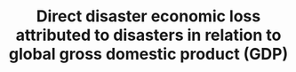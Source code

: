 ---
actual_indicator_available: Disaster losses as a percentage of GDP
actual_indicator_available_description: Disaster losses consists of damage to fixed.
comments_and_limitations: The threshold for determining whether any single event is
  treated as a disaster is if either the associated property losses or the insurance
  payouts exceed 0.1 percent of U.S. GDP
computation_units: 'Disaster losses: Billions of US dollars'
data_non_statistical: false
date_metadata_updated: '2017-10-20'
date_of_national_source_publication: 8/2017
goal_meta_link: http://unstats.un.org/sdgs/files/metadata-compilation/Metadata-Goal-1.pdf
graph: bar
graph_title: Disaster losses as a percentage of GDP
graph_type: line
has_metadata: true
indicator: 1.5.2
indicator_definition: "From UNISDR: Definition: Direct economic loss: Direct loss\
  \ is nearly equivalent to physical damage. The monetary value of total or partial\
  \ destruction of physical assets existing in the affected area. Examples include\
  \ loss to physical assets such as damaged housings, factories and infrastructure.\
  \ Direct losses usually happen during the event or within the first few hours after\
  \ the event and are often assessed soon after the event to estimate recovery cost\
  \ and claim insurance payments. These are tangible and relatively easy to measure.\
  \ Direct Economic loss in this indicator framework consists of agriculture loss,\
  \ damage to industrial and commercial facilities, damage to housings and critical\
  \ infrastructures. \tWe limit the economic loss into direct economic loss, excluding\
  \ indirect loss (e.g. loss due to interrupted production) and macro-economic loss.\
  \ The reason is that there is not yet universally standardized methodology to measure\
  \ indirect and macro-economic loss while direct loss data monitoring is relatively\
  \ simpler and more standardized. Global gross domestic product: Summation of GDP\
  \ of Countries. GDP definition according to the World Bank. Hazardous event: The\
  \ occurrence of a natural or human-induced phenomenon in a particular place during\
  \ a particular period of time due to the existence of a hazard. Hazard: A potentially\
  \ damaging physical event, phenomenon or human activity that may cause the loss\
  \ of life or injury, property damage, social and economic disruption or environmental\
  \ degradation. UNISDR recommends setting NO threshold for recording hazardous event\
  \ in order to monitor all hazardous events. Small-scale but frequent hazardous events\
  \ that are not registered in international disaster loss databases account for an\
  \ important share of damages and losses when they are combined, and often go unnoticed\
  \ by the national and international community. These events, when accumulated, are\
  \ often a source of poverty in developing countries but can be effectively addressed\
  \ by well-designed policies. The scope of the Sendai Framework for Disaster Risk\
  \ Reduction 2015-2030 is \"the risk of small-scale and large-scale, frequent and\
  \ infrequent, sudden and slow-onset disasters, caused by natural or man-made hazards\
  \ as well as relate environmental, technological and biological hazards and risks\"\
  . Regarding the inclusion of biological and environmental hazards in natural hazards\
  \ category and whether and how to integrate man-made hazards, UNISDR will discuss\
  \ the issue with WHO and other organizations (for example, WHO would be in a better\
  \ position in terms of data, knowledge and relationship with Member States and other\
  \ stakeholders to monitor biological events including epidemics. However, we generally\
  \ do not expect biological disasters will cause physical damages to facilities.\
  \ ). \tNote: Terminology will be discussed and finalized in the Open-ended Intergovernmental\
  \ Working Group for Sendai Framework for Disaster Risk Reduction."
indicator_name: Direct disaster economic loss attributed to disasters in relation
  to global gross domestic product (GDP)
indicator_sort_order: 01-05-02
indicator_variable: dsast_loss_pct_global_gdp
layout: indicator
method_of_computation: The original national disaster loss databases usually register
  physical damage value (housing unit loss, infrastructure loss etc.). Need conversion
  from physical value to monetary value according to the UNISDR methodology. After
  converted, divide global direct economic loss by global GDP (inflation adjusted,
  constant USD) calculated from World Bank Development Indicators.
national_geographical_coverage: United States
periodicity: Annual
permalink: /1-5-2/
published: true
rationale_interpretation: "Cities around the world, as well as rural populations,\
  \ witness growing disaster risks. Impacts of climate change on sustainable development\
  \ are observed through both slow-onset events (e.g. sea level rise, increasing temperatures,\
  \ ocean acidification, glacial retreat and related impacts, salinization, land and\
  \ forest degradation, loss of biodiversity and desertification) and extreme weather\
  \ events. The economic loss indicator would track loss to agricultural, industrial\
  \ and commercial sectors and damage to housing and critical infrastructure. \nCities\
  \ are some of the most vulnerable areas to natural disasters. Unplanned urban development\
  \ (e.g. informal settlements, overcrowding, inadequate infrastructures) exacerbates\
  \ urban vulnerability to climate change impacts and hydro-meteorological and geological\
  \ hazards. Over half of all coastal areas are urbanized and 21 of the world's 33\
  \ mega cities lie in coastal flood zones. SIDS and coastal regions are particularly\
  \ affected by sea level rise, coastal flooding and erosion, and extreme events (e.g.\
  \ tsunamis and storm surges) due to undermining natural protective barriers, low\
  \ levels of development combined with rapid population growth in low lying coastal\
  \ areas and inadequate capacity to adapt. Poor urban populations must often resort\
  \ to unsustainable coping strategies and mechanisms. \nLarge numbers of people remain\
  \ perilously close to falling into poverty, experiencing shocks that they are unable\
  \ to cope with. For the poor, a shock of even a relatively short duration can have\
  \ long term consequences. Several dimensions of poverty are closely related to environment,\
  \ which is often affected by natural disasters. The poverty reduction agenda could\
  \ include well-designed social protection scheme to help protecting the poor against\
  \ sudden shocks and the development of capacities to better predict and prepare\
  \ for such shocks. Better management of natural resources can themselves strengthen\
  \ the resilience of the poor, by both reducing the likelihood of natural hazardous\
  \ events and offering resources to help cope with them. \nThe environment for food\
  \ production is increasingly challenging, particularly for smallholders, due to\
  \ environmental and climate-related factors. Similar to extreme income poverty,\
  \ food insecurity continues to be predominantly concentrated in rural areas of developing\
  \ countries, and disproportionately affects poor farmers, agricultural workers,\
  \ pastoralists and rural communities. Common conditions for protracted crisis situations\
  \ include frequent or continued exposure to shocks that undermine livelihoods, food\
  \ and market systems. Special consideration needs to be given to population living\
  \ in areas prone to environmental and natural disaster shocks. \nBiodiversity provides\
  \ ecosystem resilience and contributes to the ability to respond to unpredictable\
  \ global changes and natural disasters. Healthy ecosystems act as buffers against\
  \ natural hazards, providing valuable yet underutilized approaches for climate change\
  \ adaptation, enhancing natural resilience and reducing the vulnerability of people,\
  \ for example to floods and the effects of land degradation. These ecosystem services\
  \ improve the sustainability and economic efficiency of built infrastructure, and\
  \ are critical for sustainable and resilient urban areas. \nThis indicator will\
  \ track direct physical loss expressed in economic term. The disaster loss data\
  \ (particularly mortality) are significantly influenced by large-scale catastrophic\
  \ event, which represent important outliers. UNISDR recommends countries to report\
  \ the data by event, so complementary analysis can be done by both including and\
  \ excluding such catastrophic events. The indicator will build bridge between SDGs\
  \ and the Sendai Framework for Disaster Risk Reduction because the reduction of\
  \ direct economic loss is included in the Sendai Framework global targets and will\
  \ also be monitored under the Sendai Framework Monitoring Mechanism."
reporting_status: complete
scheduled_update_by_national_source: 10/2017
sdg_goal: 1
source_active_1: true
source_agency_staff_email_1: Andrew.Craig@bea.gov
source_agency_staff_name_1: Andrew Craig
source_agency_survey_dataset_1: Saving and Investment by Sector
source_notes_1: null
source_title_1: null
source_url_1: http://www.bea.gov/iTable/iTableHtml.cfm?reqid=9&step=3&isuri=1&903=137
target: By 2030, build the resilience of the poor and those in vulnerable situations
  and reduce their exposure and vulnerability to climate-related extreme events and
  other economic, social and environmental shocks and disasters.
target_id: '1.5'
time_period: 2000-2016
title: Direct disaster economic loss attributed to disasters in relation to global
  gross domestic product (GDP)
un_custodial_agency: 'UNISDR (Partnering Agencies: UNEP, FAO)'
un_designated_tier: '2'
us_method_of_computation: Disaster losses divided by World/US GDP expressed as a percentage
variable_description: null
variable_notes: null
---